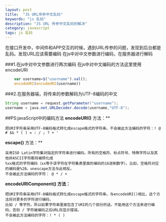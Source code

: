 ```yaml
---
layout: post
title:  "JS URL传参中文乱码"
keywords: "js 乱码"
description: "JS URL 传参中文乱码的解决"
category: javascript
tags: js 乱码
---
```

在接口开发中，中间件和APP交互的时候，遇到URL传参的问题，发现到后台都是乱码。发现URL应该需要编码
在js中对中文参数进行编码，在服务器进行解码

###1.在js中对中文参数进行两次编码
在js中对中文编码的方法这里使用encodeURI
	
```javascript
	var username=$("username").val();
	encodeURI(encodeURI(username))

```

###2.在服务器端，将传来的参数解码为UTF-8编码的中文

```java
String username = request.getParameter("username");
username = java.net.URLDecoder.decode(username,"UTF-8"); 
```
##PS:javaScript中的编码方法 
**encodeURI()** 方法：**

	把URI字符串采用UTF-8编码格式转化成escape格式的字符串。不会被此方法编码的字符：! @ # $& * ( ) = : / ; ? + '

**escape()** 方法：** 

	采用ISO Latin字符集对指定的字符串进行编码。所有的空格符、标点符号、特殊字符以及其他非ASCII字符都将被转化成
	%xx格式的字符编码（xx等于该字符在字符集表里面的编码的16进制数字）。比如，空格符对应的编码是%20。unescape方法与此相反。
	不会被此方法编码的字符： @ * / + 

**encodeURIComponent() 方法：**

	把URI字符串采用UTF-8编码格式转化成escape格式的字符串。与encodeURI()相比，这个方法将对更多的字符进行编码，
	比如 / 等字符。所以如果字符串里面包含了URI的几个部分的话，不能用这个方法来进行编码，否则 / 字符被编码之后URL将显示错误。
	不会被此方法编码的字符：! * ( ) 
